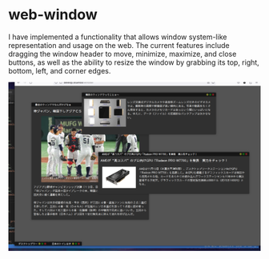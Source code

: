 # web-window
I have implemented a functionality that allows window system-like representation and usage on the web. The current features include dragging the window header to move, minimize, maximize, and close buttons, as well as the ability to resize the window by grabbing its top, right, bottom, left, and corner edges.

![Screen capture](web-window.png)
